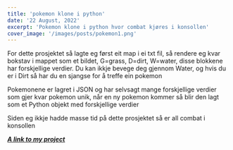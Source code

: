 ```yaml
---
title: 'pokemon klone i python'
date: '22 August, 2022'
excerpt: 'Pokemon klone i python hvor combat kjøres i konsollen'
cover_image: '/images/posts/pokemon1.png'
---
```

For dette prosjektet så lagte eg først eit map i ei txt fil, så rendere eg kvar bokstav i mappet som et bildet, G=grass, D=dirt, W=water, disse blokkene har forskjellige verdier. Du kan ikkje bevege deg gjennom Water, og hvis du er i Dirt så har du en sjangse for å treffe ein pokemon

Pokemonene er lagret i JSON og har selvsagt mange forskjellige verdier som gjer kvar pokemon unik, når en ny pokemon kommer så blir den lagt som et Python objekt med forskjellige verdier

Siden eg ikkje hadde masse tid på dette prosjektet så er all combat i konsollen


***[A link to my project](https://github.com/snorresovold/pokemon_clone_python)***